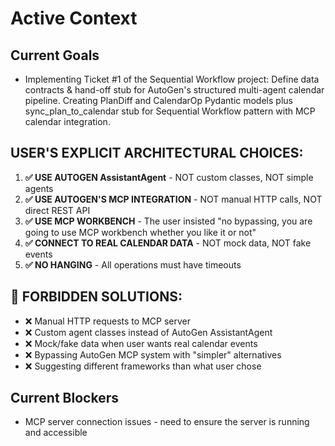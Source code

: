 # Active Context

## Current Goals

- Implementing Ticket #1 of the Sequential Workflow project: Define data contracts & hand-off stub for AutoGen's structured multi-agent calendar pipeline. Creating PlanDiff and CalendarOp Pydantic models plus sync_plan_to_calendar stub for Sequential Workflow pattern with MCP calendar integration.

## USER'S EXPLICIT ARCHITECTURAL CHOICES:
1. **✅ USE AUTOGEN AssistantAgent** - NOT custom classes, NOT simple agents
2. **✅ USE AUTOGEN'S MCP INTEGRATION** - NOT manual HTTP calls, NOT direct REST API
3. **✅ USE MCP WORKBENCH** - The user insisted "no bypassing, you are going to use MCP workbench whether you like it or not"
4. **✅ CONNECT TO REAL CALENDAR DATA** - NOT mock data, NOT fake events
5. **✅ NO HANGING** - All operations must have timeouts

## 🚫 FORBIDDEN SOLUTIONS:
- ❌ Manual HTTP requests to MCP server
- ❌ Custom agent classes instead of AutoGen AssistantAgent  
- ❌ Mock/fake data when user wants real calendar events
- ❌ Bypassing AutoGen MCP system with "simpler" alternatives
- ❌ Suggesting different frameworks than what user chose


## Current Blockers

- MCP server connection issues - need to ensure the server is running and accessible